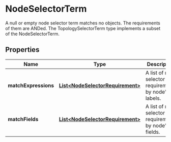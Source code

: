

# NodeSelectorTerm

A null or empty node selector term matches no objects. The requirements of them are ANDed. The TopologySelectorTerm type implements a subset of the NodeSelectorTerm.

## Properties

Name | Type | Description | Notes
------------ | ------------- | ------------- | -------------
**matchExpressions** | [**List&lt;NodeSelectorRequirement&gt;**](NodeSelectorRequirement.md) | A list of node selector requirements by node&#39;s labels. |  [optional]
**matchFields** | [**List&lt;NodeSelectorRequirement&gt;**](NodeSelectorRequirement.md) | A list of node selector requirements by node&#39;s fields. |  [optional]



